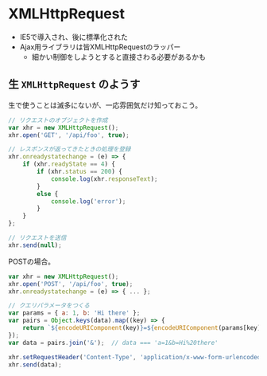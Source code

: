 XMLHttpRequest
================================================================

- IE5で導入され、後に標準化された
- Ajax用ライブラリは皆XMLHttpRequestのラッパー
  - 細かい制御をしようとすると直接さわる必要があるかも


## 生 `XMLHttpRequest` のようす

生で使うことは滅多にないが、一応雰囲気だけ知っておこう。

```javascript
// リクエストのオブジェクトを作成
var xhr = new XMLHttpRequest();
xhr.open('GET', '/api/foo', true);

// レスポンスが返ってきたときの処理を登録
xhr.onreadystatechange = (e) => {
    if (xhr.readyState == 4) {
        if (xhr.status == 200) {
            console.log(xhr.responseText);
        }
        else {
            console.log('error');
        }
    }
};

// リクエストを送信
xhr.send(null);
```

POSTの場合。

```javascript
var xhr = new XMLHttpRequest();
xhr.open('POST', '/api/foo', true);
xhr.onreadystatechange = (e) => { ... };

// クエリパラメータをつくる
var params = { a: 1, b: 'Hi there' };
var pairs = Object.keys(data).map((key) => {
    return `${encodeURIComponent(key)}=${encodeURIComponent(params[key])}`;
});
var data = pairs.join('&');  // data === 'a=1&b=Hi%20there'

xhr.setRequestHeader('Content-Type', 'application/x-www-form-urlencoded');
xhr.send(data);
```
